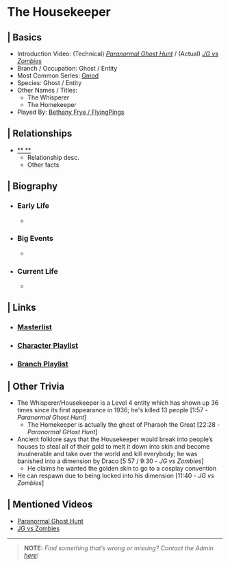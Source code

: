 # The Housekeeper  


## | Basics  
- Introduction Video: \(Technical) [*Paranormal Ghost Hunt*]() / \(Actual) [*JG vs Zombies*]()
- Branch / Occupation: Ghost / Entity  
- Most Common Series: [Gmod]()  
- Species: Ghost / Entity  
- Other Names / Titles:   
  - The Whisperer
  - The Homekeeper  
- Played By: [Bethany Frye / FlyingPings]()  


## | Relationships  
- [** **]()  
  - Relationship desc.  
  - Other facts  


## | Biography  
- ### Early Life  
  -   
- ### Big Events  
  -   
- ### Current Life  
  -   

 
## | Links  
- ### [Masterlist]()  
- ### [Character Playlist]()  
- ### [Branch Playlist]()  


## | Other Trivia  
- The Whisperer/Housekeeper is a Level 4 entity which has shown up 36 times since its first appearance in 1936; he's killed 13 people [1:57 - *Paranormal Ghost Hunt*]
  - The Homekeeper is actually the ghost of Pharaoh the Great \[22:28 - *Paranormal GHost Hunt*]
- Ancient folklore says that the Housekeeper would break into people’s houses to steal all of their gold to melt it down into skin and become invulnerable and take over the world and kill everybody; he was banished into a dimension by Draco [5:57 / 9:30 - *JG vs Zombies*]
  - He claims he wanted the golden skin to go to a cosplay convention
- He can respawn due to being locked into his dimension [11:40 - *JG vs Zombies*]

## | Mentioned Videos
- [Paranormal Ghost Hunt]()
- [JG vs Zombies]()

----

> **NOTE:** *Find something that’s wrong or missing? Contact the Admin [here](./chapter_2.md)!*